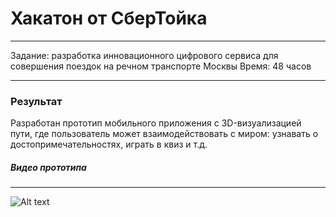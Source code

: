 # Хакатон от СберТойка
____
Задание: разработка инновационного цифрового сервиса для совершения поездок на речном транспорте Москвы
Время: 48 часов
____
### Результат
Разработан прототип мобильного приложения с 3D-визуализацией пути, где пользователь может взаимодействовать с миром: узнавать о достопримечательностях, играть в квиз и т.д.

##### Видео прототипа
____
![ Alt text](https://github.com/AlexSergo/Sber/blob/master/video/sber.gif)
